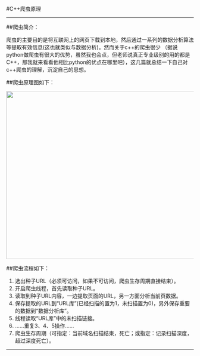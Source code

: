 #C++爬虫原理

------

##爬虫简介：

爬虫的主要目的是将互联网上的网页下载到本地，然后通过一系列的数据分析算法等提取有效信息(这也就类似与数据分析)。然而关于c++的爬虫很少 （据说python做爬虫有很大的优势，虽然我也会点，但老师说真正专业级别的用的都是C++，那我就来看看他相比python的优点在哪里吧），这几篇就总结一下自己对c++爬虫的理解，沉淀自己的思想。

##爬虫原理图如下：

<img src="http://static.oschina.net/uploads/space/2012/0620/182352_CPmk_251604.png"  width="675" height="450" />

##爬虫流程如下：

1. 选出种子URL（必须可访问，如果不可访问，爬虫生存周期直接结束）。
2. 开启爬虫线程，首先读取种子URL。
3. 读取到种子URL内容，一边提取页面的URL，另一方面分析当前页数据。
4. 保存提取的URL到“URL库”(已经扫描的置为1，未扫描置为0)，另外保存重要的数据到“数据分析库”。
5. 线程读取“URL库”中的未扫描链接。
6. ……重复3、4、5操作……
7. 爬虫生存周期（可指定：当前域名扫描结束，死亡；或指定：记录扫描深度，超过深度死亡）。


------